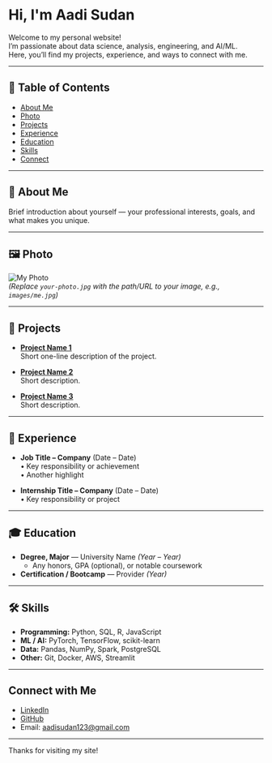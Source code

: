 # Hi, I'm Aadi Sudan

Welcome to my personal website!  
I’m passionate about data science, analysis, engineering, and AI/ML.  
Here, you’ll find my projects, experience, and ways to connect with me.

---

## 📑 Table of Contents
- [About Me](#-about-me)
- [Photo](#-photo)
- [Projects](#-projects)
- [Experience](#-experience)
- [Education](#-education)
- [Skills](#-skills)
- [Connect](#-connect-with-me)

---

## 👤 About Me
Brief introduction about yourself — your professional interests, goals, and what makes you unique.

---

## 🖼 Photo
![My Photo](your-photo.jpg)  
*(Replace `your-photo.jpg` with the path/URL to your image, e.g., `images/me.jpg`)*

---

## 🚀 Projects

- **[Project Name 1](https://github.com/yourusername/project1)**  
  Short one-line description of the project.

- **[Project Name 2](https://github.com/yourusername/project2)**  
  Short description.

- **[Project Name 3](https://github.com/yourusername/project3)**  
  Short description.

---

## 💼 Experience

- **Job Title – Company** (Date – Date)  
  • Key responsibility or achievement  
  • Another highlight  

- **Internship Title – Company** (Date – Date)  
  • Key responsibility or project  

---

## 🎓 Education

- **Degree, Major** — University Name *(Year – Year)*  
  - Any honors, GPA (optional), or notable coursework  
- **Certification / Bootcamp** — Provider *(Year)*  

---

## 🛠 Skills

- **Programming:** Python, SQL, R, JavaScript  
- **ML / AI:** PyTorch, TensorFlow, scikit-learn  
- **Data:** Pandas, NumPy, Spark, PostgreSQL  
- **Other:** Git, Docker, AWS, Streamlit  

---

## Connect with Me

- [LinkedIn](https://www.linkedin.com/in/aadi-sudan-66b183204)  
- [GitHub](https://github.com/Aadi-Sudan)  
- Email: aadisudan123@gmail.com  

---

Thanks for visiting my site!
